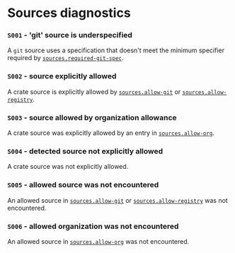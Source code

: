 # Sources diagnostics

### `S001` - 'git' source is underspecified

A `git` source uses a specification that doesn't meet the minimum specifier required by [`sources.required-git-spec`](cfg.md#the-required-git-spec-optional).

### `S002` - source explicitly allowed

A crate source is explicitly allowed by [`sources.allow-git`](cfg.md#the-allow-git-field-optional) or [`sources.allow-registry`](cfg.md#the-allow-registry-field-optional).

### `S003` - source allowed by organization allowance

A crate source was explicitly allowed by an entry in [`sources.allow-org`](cfg.md#the-allow-org-field-optional).

### `S004` - detected source not explicitly allowed

A crate source was not explicitly allowed.

### `S005` - allowed source was not encountered

An allowed source in [`sources.allow-git`](cfg.md#the-allow-git-field-optional) or [`sources.allow-registry`](cfg.md#the-allow-registry-field-optional) was not encountered.

### `S006` - allowed organization  was not encountered

An allowed source in [`sources.allow-org`](cfg.md#the-allow-org-field-optional) was not encountered.
